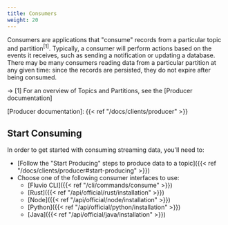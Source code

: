 ```yaml
---
title: Consumers
weight: 20
---
```


Consumers are applications that "consume" records from a particular
topic and partition<sup>[1]</sup>. Typically, a consumer will perform actions based
on the events it receives, such as sending a notification or updating
a database. There may be many consumers reading data from a particular
partition at any given time: since the records are persisted, they do
not expire after being consumed.

-> [1] For an overview of Topics and Partitions, see the [Producer documentation]

[Producer documentation]: {{< ref "/docs/clients/producer" >}}

## Start Consuming

In order to get started with consuming streaming data, you'll need to:

- [Follow the "Start Producing" steps to produce data to a topic]({{< ref "/docs/clients/producer#start-producing" >}})
- Choose one of the following consumer interfaces to use:
  - [Fluvio CLI]({{< ref "/cli/commands/consume" >}})
  - [Rust]({{< ref "/api/official/rust/installation" >}})
  - [Node]({{< ref "/api/official/node/installation" >}})
  - [Python]({{< ref "/api/official/python/installation" >}})
  - [Java]({{< ref "/api/official/java/installation" >}})
